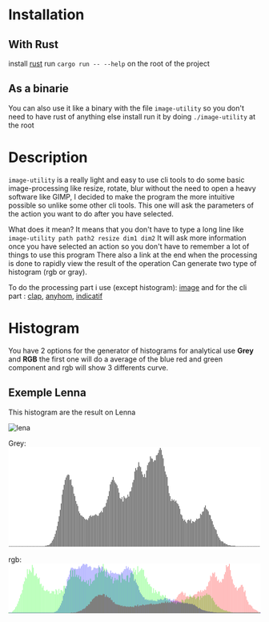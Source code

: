 # Installation
## With Rust
install [rust]("https://www.rust-lang.org/learn/get-started")
run `cargo run -- --help` on the root of the project

## As a binarie
You can also use it like a binary with the file `image-utility` so you don't need to 
have rust of anything else install run it by doing `./image-utility` at the root

# Description
`image-utility` is a really light and easy to use cli tools to do some basic image-processing like 
resize, rotate, blur without the need to open a heavy software like GIMP, I decided
to make the program the more intuitive possible so unlike some other cli tools.
This one will ask the parameters of the action you want to do after you have selected.

What does it mean? It means that you don't have to type a long line like `image-utility path path2 resize dim1 dim2`
It will ask more information once you have selected an action so you don't have to remember a lot of things to use this program
There also a link at the end when the processing is done to rapidly view the result of the operation
Can generate two type of histogram (rgb or gray).


To do the processing part i use (except histogram): [image](https://github.com/image-rs/image)
and for the cli part : [clap](https://github.com/clap-rs/clap), [anyhom](https://github.com/dtolnay/anyhow), [indicatif](https://github.com/console-rs/indicatif)

# Histogram 
You have 2 options for the generator of histograms for analytical use 
**Grey** and **RGB** the first one will do a average of the blue red and green component 
and rgb will show 3 differents curve.

## Exemple Lenna
This histogram are the result on Lenna 

![lena](https://upload.wikimedia.org/wikipedia/en/thumb/7/7d/Lenna_%28test_image%29.png/220px-Lenna_%28test_image%29.png)

Grey:![lena_grey](.asset/greyHistogramLenna.png) 

rgb:![lena_rgb](.asset/histogramLennaRGB.png)